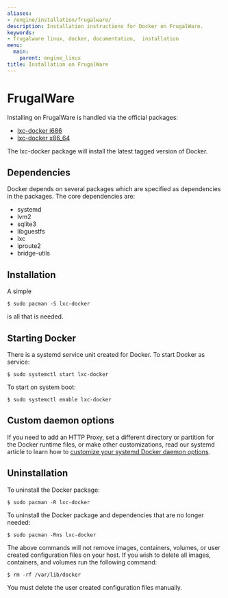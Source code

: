 ```yaml
---
aliases:
- /engine/installation/frugalware/
description: Installation instructions for Docker on FrugalWare.
keywords:
- frugalware linux, docker, documentation,  installation
menu:
  main:
    parent: engine_linux
title: Installation on FrugalWare
---
```


# FrugalWare

Installing on FrugalWare is handled via the official packages:

 - [lxc-docker i686](http://www.frugalware.org/packages/200141)
 - [lxc-docker x86_64](http://www.frugalware.org/packages/200130)

The lxc-docker package will install the latest tagged version of Docker.

## Dependencies

Docker depends on several packages which are specified as dependencies
in the packages. The core dependencies are:

 - systemd
 - lvm2
 - sqlite3
 - libguestfs
 - lxc
 - iproute2
 - bridge-utils

## Installation

A simple

    $ sudo pacman -S lxc-docker

is all that is needed.

## Starting Docker

There is a systemd service unit created for Docker. To start Docker as
service:

    $ sudo systemctl start lxc-docker

To start on system boot:

    $ sudo systemctl enable lxc-docker

## Custom daemon options

If you need to add an HTTP Proxy, set a different directory or partition for the
Docker runtime files, or make other customizations, read our systemd article to
learn how to [customize your systemd Docker daemon options](../../admin/systemd.md).

## Uninstallation

To uninstall the Docker package:

    $ sudo pacman -R lxc-docker

To uninstall the Docker package and dependencies that are no longer needed:

    $ sudo pacman -Rns lxc-docker

The above commands will not remove images, containers, volumes, or user created
configuration files on your host. If you wish to delete all images, containers,
and volumes run the following command:

    $ rm -rf /var/lib/docker

You must delete the user created configuration files manually.
